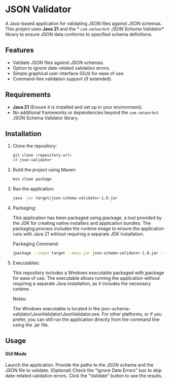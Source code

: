 # JSON Validator

A Java-based application for validating JSON files against JSON schemas. This project uses **Java 21** and the *
*`com.networknt` JSON Schema Validator** library to ensure JSON data conforms to specified schema definitions.

## Features

- Validate JSON files against JSON schemas.
- Option to ignore date-related validation errors.
- Simple graphical user interface (GUI) for ease of use.
- Command-line validation support (if extended).

## Requirements

- **Java 21** (Ensure it is installed and set up in your environment).
- No additional frameworks or dependencies beyond the `com.networknt` JSON Schema Validator library.

## Installation

1. Clone the repository:
   ```bash
   git clone <repository-url>
   cd json-validator
   ```
2. Build the project using Maven:
   ```bash
   mvn clean package
   ```
3. Run the application:
   ```bash
   java -jar target/json-schema-validator-1.0.jar
   ```
4. Packaging:

   This application has been packaged using jpackage, a tool provided by the JDK for creating native installers and
   application bundles. The packaging process includes the runtime image to ensure the application runs with Java 21
   without requiring a separate JDK installation.

   Packaging Command:
   ```bash
   jpackage --input target --main-jar json-schema-validator-1.0.jar --main-class org.json.json_schema_validator.JsonValidatorApplication --name JsonValidator --type app-image  
   ```

5. Executables:

   This repository includes a Windows executable packaged with jpackage for ease of use. The executable allows
   running the application without requiring a separate Java installation, as it includes the necessary runtime.

   Notes:

   The Windows executable is located in the json-schema-validator\JsonValidator\JsonValidator.exe.
   For other platforms, or if you prefer, you can still run the application directly from the command line using the .jar file.

## Usage
#### GUI Mode
Launch the application.
Provide the paths to the JSON schema and the JSON file to validate.
(Optional) Check the "Ignore Date Errors" box to skip date-related validation errors.
Click the "Validate" button to see the results.  